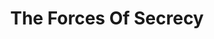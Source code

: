 ---
title: The Forces Of Secrecy
year: 2006-01-01
writer: Robby Valentine
composer: Robby Valentine
---